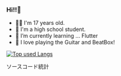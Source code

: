 ### Hi!!👋

- 💁‍♂️ I'm 17 years old.
- 🏫 I'm a high school student.
- 🌱 I’m currently learning ... Flutter 
- 💓 I love playing the Guitar and BeatBox!

<!-- リポジトリステータス -->
[![Top used Langs](https://github-readme-stats.vercel.app/api/top-langs/?username=kenken513&layout=compact&theme=tokyonight)](https://github.com/kenken513/)
<!-- [![kenken513's github stats](https://github-readme-stats.vercel.app/api?username=kenken513&hide=contribs&count_private=true&show_icons=true&theme=tokyonight&include_all_commits=true)](https://github.com/kenken513/) -->
ソースコード統計

